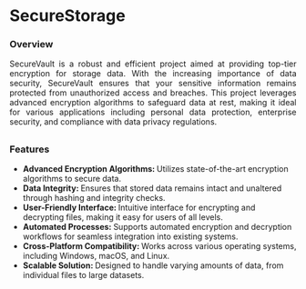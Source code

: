 # SecureStorage

### Overview
<div align="justify">
SecureVault is a robust and efficient project aimed at providing top-tier encryption for storage data. With the increasing importance of data security, SecureVault ensures that your sensitive information remains protected from unauthorized access and breaches. This project leverages advanced encryption algorithms to safeguard data at rest, making it ideal for various applications including personal data protection, enterprise security, and compliance with data privacy regulations.
</div>

## 

### Features
<div>
  <ul>
    <li><b>Advanced Encryption Algorithms: </b>Utilizes state-of-the-art encryption algorithms to secure data.</li>
    <li><b>Data Integrity: </b>Ensures that stored data remains intact and unaltered through hashing and integrity checks.</li>
    <li><b>User-Friendly Interface: </b>Intuitive interface for encrypting and decrypting files, making it easy for users of all levels.</li>
    <li><b>Automated Processes: </b>Supports automated encryption and decryption workflows for seamless integration into existing systems.</li>
    <li><b>Cross-Platform Compatibility: </b>Works across various operating systems, including Windows, macOS, and Linux.</li>
    <li><b>Scalable Solution: </b>Designed to handle varying amounts of data, from individual files to large datasets.</li>
  </ul>
</div>
 




